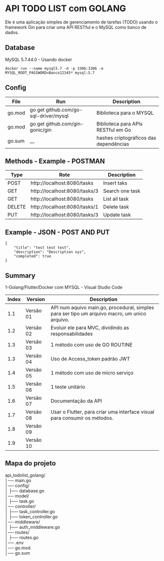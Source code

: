 # API TODO LIST com GOLANG
Ele é uma aplicação simples de gerenciamento de tarefas (TODO) usando o framework Gin para criar uma API RESTful e o MySQL como banco de dados.

## Database
MySQL 5.7.44.0 - Usando docker
```
docker run --name mysql5.7 -d -p 3306:3306 -e MYSQL_ROOT_PASSWORD=Banco12345* mysql:5.7
```

## Config

File|Run|Description
-|-|-
go.mod|go get github.com/go-sql-driver/mysql|Biblioteca para o MYSQL
go.mod|go get github.com/gin-gonic/gin|Biblioteca para APIs RESTful em Go
go.sum|__|hashes criptográficos das dependências

## Methods - Example - POSTMAN

Type|Rote|Description
-|-|-
POST|http://localhost:8080/tasks|Insert taks
GET|http://localhost:8080/tasks/3|Search one task
GET|http://localhost:8080/tasks|List all task
DELETE|http://localhost:8080/tasks/1|Delete task
PUT|http://localhost:8080/tasks/3|Update task

## Example - JSON - POST AND PUT
```
{
    "title": "test test test",
    "description": "Description xyz",
    "completed": true
}
```

## Summary

1-Golang/Flutter/Docker com MYSQL - Visual Studio Code

Index|Version|Description
-|-|-
1.1|Versão 01|API num aquivo main.go, procedural, simples para ser tipo um arquivo macro, um unico arquivo.
1.2|Versão 02|Evoluir ele para MVC, dividindo as responsabilidades
1.3|Versão 03|1 método com uso de GO ROUTINE
1.3|Versão 04|Uso de Access_token padrão JWT
1.4|Versão 05|1 método com uso de micro serviço
1.5|Versão 06|1 teste unitário
1.6|Versão 07|Documentação da API
1.7|Versão 08|Usar o Flutter, para criar uma interface visual para consumir os métodos.
1.8|Versão 09|
1.9|Versão 10|

## Mapa do projeto

api_todolist_golang/    
│── main.go    
│── config/    
│   ├── database.go    
│── model/    
│   ├── task.go    
│── controller/    
│   ├── task_controller.go    
│   ├── token_controller.go    
│── middleware/    
│   ├── auth_middleware.go    
│── routes/    
│   ├── routes.go    
│── .env    
│── go.mod    
│── go.sum    

